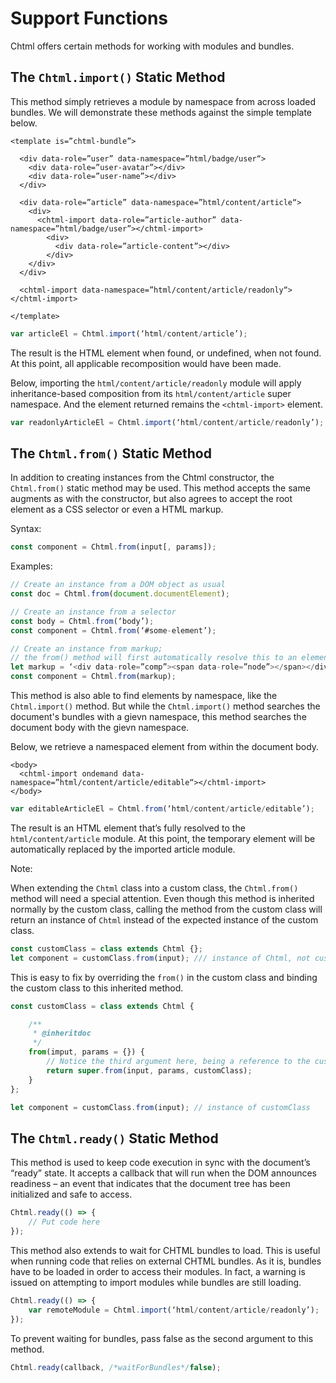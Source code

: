 # Support Functions

Chtml offers certain methods for working with modules and bundles.

## The `Chtml.import()` Static Method

This method simply retrieves a module by namespace from across loaded bundles. We will demonstrate these methods against the simple template below.

```markup
<template is=”chtml-bundle”>

  <div data-role=”user” data-namespace=”html/badge/user“>
    <div data-role=”user-avatar”></div>
    <div data-role=”user-name”></div>
  </div>

  <div data-role=”article” data-namespace=”html/content/article“>
    <div>
      <chtml-import data-role=”article-author” data-namespace=”html/badge/user”></chtml-import>
        <div>
          <div data-role=”article-content”></div>
        </div>
    </div>
  </div>

  <chtml-import data-namespace=”html/content/article/readonly“></chtml-import>

</template>
```

```javascript
var articleEl = Chtml.import(‘html/content/article’);
```

The result is the HTML element when found, or undefined, when not found. At this point, all applicable recomposition would have been made.

Below, importing the `html/content/article/readonly` module will apply inheritance-based composition from its `html/content/article` super namespace. And the element returned remains the `<chtml-import>` element.

```javascript
var readonlyArticleEl = Chtml.import(‘html/content/article/readonly’);
```

## The `Chtml.from()` Static Method

In addition to creating instances from the Chtml constructor, the `Chtml.from()` static method may be used. This method accepts the same augments as with the constructor, but also agrees to accept the root element as a CSS selector or even a HTML markup.

Syntax:

```javascript
const component = Chtml.from(input[, params]);
```

Examples:

```javascript
// Create an instance from a DOM object as usual
const doc = Chtml.from(document.documentElement);

// Create an instance from a selector
const body = Chtml.from(‘body’);
const component = Chtml.from(‘#some-element’);

// Create an instance from markup;
// the from() method will first automatically resolve this to an element.
let markup = ‘<div data-role=”comp”><span data-role=”node”></span></div>’;
const component = Chtml.from(markup);
```

This method is also able to find elements by namespace, like the `Chtml.import()` method. But while the `Chtml.import()` method searches the document's bundles with a gievn namespace, this method searches the document body with the gievn namespace.

Below, we retrieve a namespaced element from within the document body.

```markup
<body>
  <chtml-import ondemand data-namespace=”html/content/article/editable“></chtml-import>
</body>
```

```javascript
var editableArticleEl = Chtml.from(‘html/content/article/editable’);
```

The result is an HTML element that’s fully resolved to the `html/content/article` module. At this point, the temporary element will be automatically replaced by the imported article module.

Note:

When extending the `Chtml` class into a custom class, the `Chtml.from()` method will need a special attention. Even though this method is inherited normally by the custom class, calling the method from the custom class will return an instance of `Chtml` instead of the expected instance of the custom class.

```javascript
const customClass = class extends Chtml {};
let component = customClass.from(input); /// instance of Chtml, not customClass
```

This is easy to fix by overriding the `from()` in the custom class and binding the custom class to this inherited method.

```javascript
const customClass = class extends Chtml {

    /**
     * @inheritdoc
     */
    from(imput, params = {}) {
        // Notice the third argument here, being a reference to the customClass.
        return super.from(input, params, customClass);
    }
};

let component = customClass.from(input); // instance of customClass
```

## The `Chtml.ready()` Static Method

This method is used to keep code execution in sync with the document’s “ready” state. It accepts a callback that will run when the DOM announces readiness – an event that indicates that the document tree has been initialized and safe to access.

```javascript
Chtml.ready(() => {
    // Put code here
});
```

This method also extends to wait for CHTML bundles to load. This is useful when running code that relies on external CHTML bundles. As it is, bundles have to be loaded in order to access their modules. In fact, a warning is issued on attempting to import modules while bundles are still loading.

```javascript
Chtml.ready(() => {
    var remoteModule = Chtml.import(‘html/content/article/readonly’);
});
```

To prevent waiting for bundles, pass false as the second argument to this method.

```javascript
Chtml.ready(callback, /*waitForBundles*/false);
```

